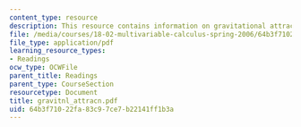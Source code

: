 ```yaml
---
content_type: resource
description: This resource contains information on gravitational attraction.
file: /media/courses/18-02-multivariable-calculus-spring-2006/64b3f71022fa83c97ce7b22141ff1b3a_gravitnl_attracn.pdf
file_type: application/pdf
learning_resource_types:
- Readings
ocw_type: OCWFile
parent_title: Readings
parent_type: CourseSection
resourcetype: Document
title: gravitnl_attracn.pdf
uid: 64b3f710-22fa-83c9-7ce7-b22141ff1b3a
---
```

